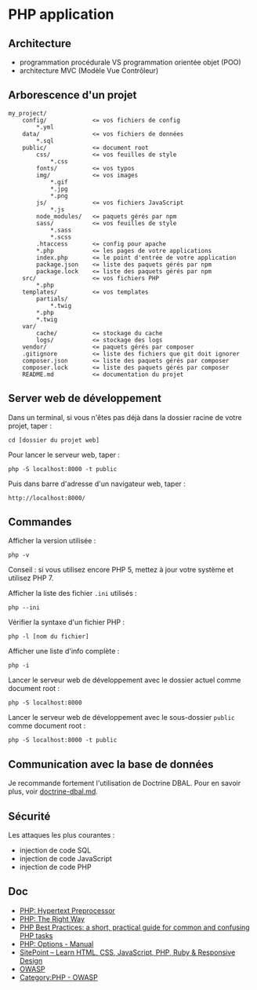 # PHP application

## Architecture

- programmation procédurale VS programmation orientée objet (POO)
- architecture MVC (Modèle Vue Contrôleur)

## Arborescence d'un projet

    my_project/
        config/             <= vos fichiers de config
            *.yml
        data/               <= vos fichiers de données
            *.sql
        public/             <= document root
            css/            <= vos feuilles de style
                *.css
            fonts/          <= vos typos
            img/            <= vos images
                *.gif
                *.jpg
                *.png
            js/             <= vos fichiers JavaScript
                *.js
            node_modules/   <= paquets gérés par npm
            sass/           <= vos feuilles de style
                *.sass
                *.scss
            .htaccess       <= config pour apache
            *.php           <= les pages de votre applications
            index.php       <= le point d'entrée de votre application
            package.json    <= liste des paquets gérés par npm
            package.lock    <= liste des paquets gérés par npm
        src/                <= vos fichiers PHP
            *.php
        templates/          <= vos templates
            partials/
                *.twig
            *.php
            *.twig
        var/
            cache/          <= stockage du cache
            logs/           <= stockage des logs
        vendor/             <= paquets gérés par composer
        .gitignore          <= liste des fichiers que git doit ignorer
        composer.json       <= liste des paquets gérés par composer
        composer.lock       <= liste des paquets gérés par composer
        README.md           <= documentation du projet

## Server web de développement

Dans un terminal, si vous n'êtes pas déjà dans la dossier racine de votre projet, taper :

    cd [dossier du projet web]

Pour lancer le serveur web, taper :

    php -S localhost:8000 -t public

Puis dans barre d'adresse d'un navigateur web, taper :

    http://localhost:8000/

## Commandes

Afficher la version utilisée :

    php -v

Conseil : si vous utilisez encore PHP 5, mettez à jour votre système et utilisez PHP 7.

Afficher la liste des fichier `.ini` utilisés :

    php --ini

Vérifier la syntaxe d'un fichier PHP :

    php -l [nom du fichier]

Afficher une liste d'info complète :

    php -i

Lancer le serveur web de développement avec le dossier actuel comme document root :

    php -S localhost:8000

Lancer le serveur web de développement avec le sous-dossier `public` comme document root :

    php -S localhost:8000 -t public

## Communication avec la base de données

Je recommande fortement l'utilisation de Doctrine DBAL. Pour en savoir plus, voir [doctrine-dbal.md](doctrine-dbal.md).

## Sécurité

Les attaques les plus courantes :

- injection de code SQL
- injection de code JavaScript
- injection de code PHP

## Doc

- [PHP: Hypertext Preprocessor](http://php.net/)
- [PHP: The Right Way](http://www.phptherightway.com/)
- [PHP Best Practices: a short, practical guide for common and confusing PHP tasks](https://phpbestpractices.org/)
- [PHP: Options - Manual](http://php.net/manual/en/features.commandline.options.php)
- [SitePoint – Learn HTML, CSS, JavaScript, PHP, Ruby & Responsive Design](https://www.sitepoint.com/)
- [OWASP](https://www.owasp.org/index.php/Main_Page)
- [Category:PHP - OWASP](https://www.owasp.org/index.php/Category:PHP#tab=Main)
